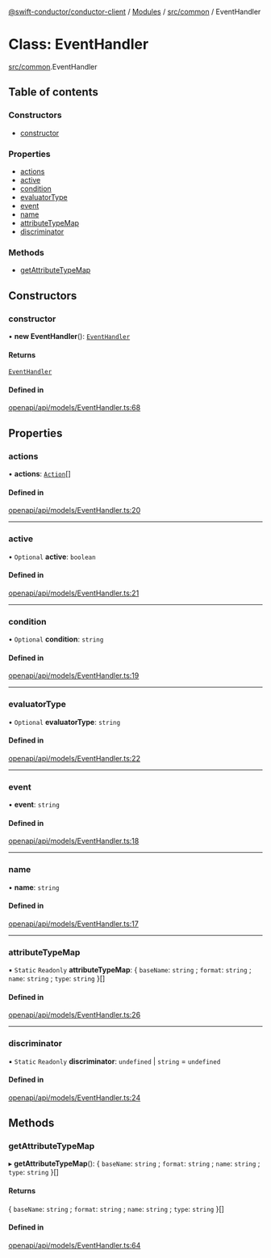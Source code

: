[@swift-conductor/conductor-client](../README.md) / [Modules](../modules.md) / [src/common](../modules/src_common.md) / EventHandler

# Class: EventHandler

[src/common](../modules/src_common.md).EventHandler

## Table of contents

### Constructors

- [constructor](src_common.EventHandler.md#constructor)

### Properties

- [actions](src_common.EventHandler.md#actions)
- [active](src_common.EventHandler.md#active)
- [condition](src_common.EventHandler.md#condition)
- [evaluatorType](src_common.EventHandler.md#evaluatortype)
- [event](src_common.EventHandler.md#event)
- [name](src_common.EventHandler.md#name)
- [attributeTypeMap](src_common.EventHandler.md#attributetypemap)
- [discriminator](src_common.EventHandler.md#discriminator)

### Methods

- [getAttributeTypeMap](src_common.EventHandler.md#getattributetypemap)

## Constructors

### constructor

• **new EventHandler**(): [`EventHandler`](src_common.EventHandler.md)

#### Returns

[`EventHandler`](src_common.EventHandler.md)

#### Defined in

[openapi/api/models/EventHandler.ts:68](https://github.com/swift-conductor/conductor-client-typescript/blob/9866b7c/openapi/api/models/EventHandler.ts#L68)

## Properties

### actions

• **actions**: [`Action`](src_common.Action.md)[]

#### Defined in

[openapi/api/models/EventHandler.ts:20](https://github.com/swift-conductor/conductor-client-typescript/blob/9866b7c/openapi/api/models/EventHandler.ts#L20)

___

### active

• `Optional` **active**: `boolean`

#### Defined in

[openapi/api/models/EventHandler.ts:21](https://github.com/swift-conductor/conductor-client-typescript/blob/9866b7c/openapi/api/models/EventHandler.ts#L21)

___

### condition

• `Optional` **condition**: `string`

#### Defined in

[openapi/api/models/EventHandler.ts:19](https://github.com/swift-conductor/conductor-client-typescript/blob/9866b7c/openapi/api/models/EventHandler.ts#L19)

___

### evaluatorType

• `Optional` **evaluatorType**: `string`

#### Defined in

[openapi/api/models/EventHandler.ts:22](https://github.com/swift-conductor/conductor-client-typescript/blob/9866b7c/openapi/api/models/EventHandler.ts#L22)

___

### event

• **event**: `string`

#### Defined in

[openapi/api/models/EventHandler.ts:18](https://github.com/swift-conductor/conductor-client-typescript/blob/9866b7c/openapi/api/models/EventHandler.ts#L18)

___

### name

• **name**: `string`

#### Defined in

[openapi/api/models/EventHandler.ts:17](https://github.com/swift-conductor/conductor-client-typescript/blob/9866b7c/openapi/api/models/EventHandler.ts#L17)

___

### attributeTypeMap

▪ `Static` `Readonly` **attributeTypeMap**: \{ `baseName`: `string` ; `format`: `string` ; `name`: `string` ; `type`: `string`  }[]

#### Defined in

[openapi/api/models/EventHandler.ts:26](https://github.com/swift-conductor/conductor-client-typescript/blob/9866b7c/openapi/api/models/EventHandler.ts#L26)

___

### discriminator

▪ `Static` `Readonly` **discriminator**: `undefined` \| `string` = `undefined`

#### Defined in

[openapi/api/models/EventHandler.ts:24](https://github.com/swift-conductor/conductor-client-typescript/blob/9866b7c/openapi/api/models/EventHandler.ts#L24)

## Methods

### getAttributeTypeMap

▸ **getAttributeTypeMap**(): \{ `baseName`: `string` ; `format`: `string` ; `name`: `string` ; `type`: `string`  }[]

#### Returns

\{ `baseName`: `string` ; `format`: `string` ; `name`: `string` ; `type`: `string`  }[]

#### Defined in

[openapi/api/models/EventHandler.ts:64](https://github.com/swift-conductor/conductor-client-typescript/blob/9866b7c/openapi/api/models/EventHandler.ts#L64)
